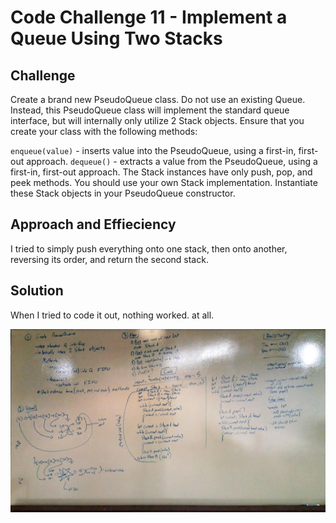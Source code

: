 #  Code Challenge 11 - Implement a Queue Using Two Stacks

##  Challenge

Create a brand new PseudoQueue class. Do not use an existing Queue. Instead, this PseudoQueue class will implement the standard queue interface, but will internally only utilize 2 Stack objects. Ensure that you create your class with the following methods:

`enqueue(value)` - inserts value into the PseudoQueue, using a first-in, first-out approach.
`dequeue()`  - extracts a value from the PseudoQueue, using a first-in, first-out approach.
  The Stack instances have only push, pop, and peek methods. You should use your own Stack implementation. Instantiate these Stack objects in your PseudoQueue constructor.

##  Approach and Effieciency

  I tried to simply push everything onto one stack, then onto another, reversing its order, and return the second stack.  

##  Solution

  When I tried to code it out, nothing worked.  at all.  



[![whiteboard image](./assets/11-whiteboard.jpg)](whiteboard.jpg)